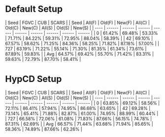 # Default Setup
| Seed | FGVC                     | CUB                      | SCARS                    |
| Seed | All(F) | Old(F) | New(F) | All(C) | Old(C) | New(C) | All(S) | Old(S) | New(S) |
| ---- | ------ | ------ | ------ | ------ | ------ | ------ | ------ | ------ | ------ |
| 0    | 61.42% | 69.48% | 53.33% | 71.71% | 84.22% | 59.31% | 72.95% | 88.04% | 58.39% |
| 42   | 69.10% | 67.57% | 58.62% | 71.25% | 84.36% | 58.25% | 71.82% | 87.18% | 57.00% |
| 727  | 63.19% | 71.22% | 55.14% | 71.30% | 81.35% | 61.34% | 73.61% | 87.89% | 59.83% |
| Avg  | 64.57% | 69.42% | 55.70% | 71.42% | 83.31% | 59.63% | 72.79% | 87.70% | 58.41% |

# HypCD Setup
| Seed | FGVC                     | CUB                      | SCARS                    |
| Seed | All(F) | Old(F) | New(F) | All(C) | Old(C) | New(C) | All(S) | Old(S) | New(S) |
| ---- | ------ | ------ | ------ | ------ | ------ | ------ | ------ | ------ | ------ |
| 0    | 63.85% | 69.12% | 58.56% | 72.11% | 86.41% | 57.94% | 74.95% | 86.68% | 63.65% |
| 42   | 69.28% | 73.14% | 65.41% | 71.88% | 82.87% | 61.00% | 74.95% | 88.99% | 60.44% |
| 727  | 66.58% | 72.06% | 61.08% | 71.83% | 87.66% | 56.15% | 74.78% | 87.31% | 62.69% |
| Avg  | 66.57% | 71.44% | 63.68% | 71.94% | 85.65% | 58.36% | 74.89% | 87.66% | 62.26% |